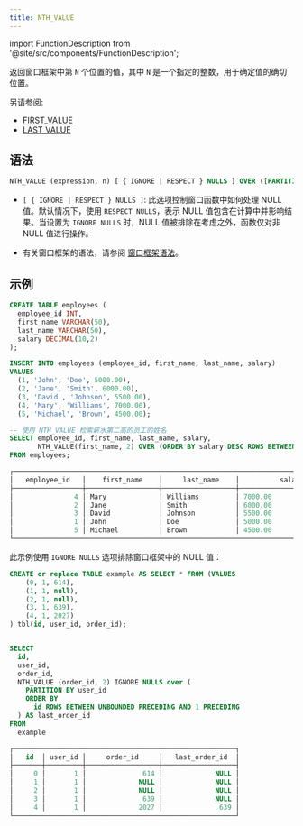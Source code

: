 ```yaml
---
title: NTH_VALUE
---
```


import FunctionDescription from '@site/src/components/FunctionDescription';

<FunctionDescription description="引入或更新: v1.2.568"/>

返回窗口框架中第 `N` 个位置的值，其中 `N` 是一个指定的整数，用于确定值的确切位置。

另请参阅:

- [FIRST_VALUE](first-value.md)
- [LAST_VALUE](last-value.md)

## 语法

```sql
NTH_VALUE (expression, n) [ { IGNORE | RESPECT } NULLS ] OVER ([PARTITION BY partition_expression] ORDER BY order_expression [window_frame])
```

- `[ { IGNORE | RESPECT } NULLS ]`: 此选项控制窗口函数中如何处理 NULL 值。默认情况下，使用 `RESPECT NULLS`，表示 NULL 值包含在计算中并影响结果。当设置为 `IGNORE NULLS` 时，NULL 值被排除在考虑之外，函数仅对非 NULL 值进行操作。

- 有关窗口框架的语法，请参阅 [窗口框架语法](index.md#window-frame-syntax)。

## 示例

```sql
CREATE TABLE employees (
  employee_id INT,
  first_name VARCHAR(50),
  last_name VARCHAR(50),
  salary DECIMAL(10,2)
);

INSERT INTO employees (employee_id, first_name, last_name, salary)
VALUES
  (1, 'John', 'Doe', 5000.00),
  (2, 'Jane', 'Smith', 6000.00),
  (3, 'David', 'Johnson', 5500.00),
  (4, 'Mary', 'Williams', 7000.00),
  (5, 'Michael', 'Brown', 4500.00);

-- 使用 NTH_VALUE 检索薪水第二高的员工的姓名
SELECT employee_id, first_name, last_name, salary,
       NTH_VALUE(first_name, 2) OVER (ORDER BY salary DESC ROWS BETWEEN UNBOUNDED PRECEDING AND UNBOUNDED FOLLOWING) AS second_highest_salary_first_name
FROM employees;

┌─────────────────────────────────────────────────────────────────────────────────────────────────────────────────────┐
│   employee_id   │    first_name    │     last_name    │          salary          │ second_highest_salary_first_name │
├─────────────────┼──────────────────┼──────────────────┼──────────────────────────┼──────────────────────────────────┤
│               4 │ Mary             │ Williams         │ 7000.00                  │ Jane                             │
│               2 │ Jane             │ Smith            │ 6000.00                  │ Jane                             │
│               3 │ David            │ Johnson          │ 5500.00                  │ Jane                             │
│               1 │ John             │ Doe              │ 5000.00                  │ Jane                             │
│               5 │ Michael          │ Brown            │ 4500.00                  │ Jane                             │
└─────────────────────────────────────────────────────────────────────────────────────────────────────────────────────┘
```

此示例使用 `IGNORE NULLS` 选项排除窗口框架中的 NULL 值：

```sql
CREATE or replace TABLE example AS SELECT * FROM (VALUES
	(0, 1, 614),
	(1, 1, null),
	(2, 1, null),
	(3, 1, 639),
	(4, 1, 2027)
) tbl(id, user_id, order_id);


SELECT
  id,
  user_id,
  order_id,
  NTH_VALUE (order_id, 2) IGNORE NULLS over (
    PARTITION BY user_id
    ORDER BY
      id ROWS BETWEEN UNBOUNDED PRECEDING AND 1 PRECEDING
  ) AS last_order_id
FROM
  example

┌───────────────────────────────────────────────────────┐
│   id  │ user_id │     order_id     │   last_order_id  │
├───────┼─────────┼──────────────────┼──────────────────┤
│     0 │       1 │              614 │             NULL │
│     1 │       1 │             NULL │             NULL │
│     2 │       1 │             NULL │             NULL │
│     3 │       1 │              639 │             NULL │
│     4 │       1 │             2027 │              639 │
└───────────────────────────────────────────────────────┘
```